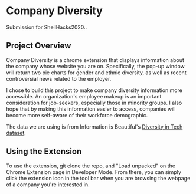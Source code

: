# Company Diversity
Submission for ShellHacks2020..

## Project Overview

Company Diversity is a chrome extension that displays information about the company whose website you are on. Specifically,
the pop-up window will return two pie charts for gender and ethnic diversity, as well as recent controversial news related to the employer.

I chose to build this project to make company diversity information more accessible. An organization's employee makeup is an important consideration for job-seekers, especially those in minority groups.
I also hope that by making this information easier to access, companies will become more self-aware of their workforce demographic.

The data we are using is from Information is Beautiful's [Diversity in Tech dataset](https://informationisbeautiful.net/visualizations/diversity-in-tech/).

## Using the Extension

To use the extension, git clone the repo, and "Load unpacked" on the Chrome Extension page in Developer Mode. From there, you can simply click the extension icon in the tool bar when you are browsing the webpage of a company you're interested in.
